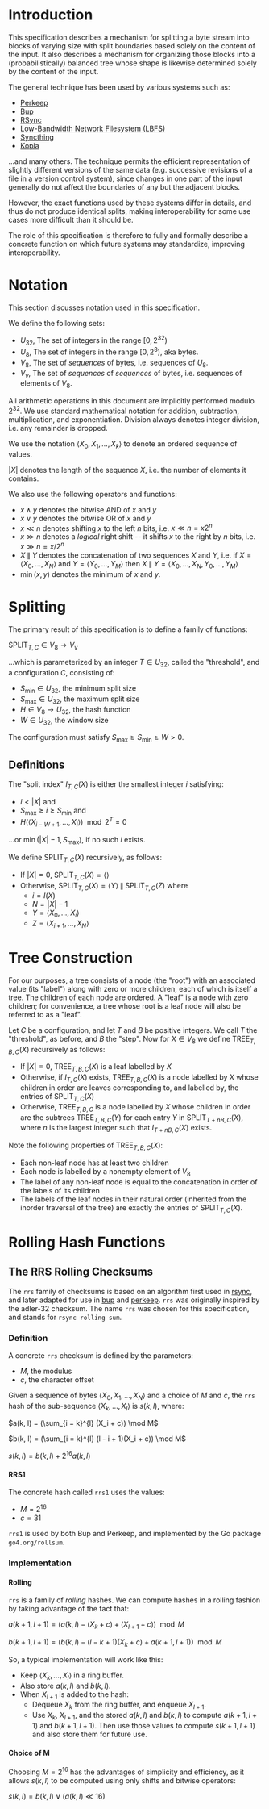# Introduction

This specification describes a mechanism
for splitting a byte stream into blocks of varying size
with split boundaries based solely on the content of the input.
It also describes a mechanism for organizing those blocks into a (probabilistically) balanced tree
whose shape is likewise determined solely by the content of the input.

The general technique has been used by various systems such as:

- [Perkeep](https://perkeep.org)
- [Bup](https://bup.github.io/)
- [RSync](https://rsync.samba.org/)
- [Low-Bandwidth Network Filesystem (LBFS)](https://pdos.csail.mit.edu/papers/lbfs:sosp01/lbfs.pdf)
- [Syncthing](https://syncthing.net/)
- [Kopia](https://github.com/kopia/kopia)

...and many others.
The technique permits the efficient representation of slightly different versions of the same data
(e.g. successive revisions of a file in a version control system),
since changes in one part of the input generally do not affect the boundaries of any but the adjacent blocks.

However, the exact functions used by these
systems differ in details, and thus do not produce identical splits,
making interoperability for some use cases more difficult than it
should be.

The role of this specification is therefore to fully and formally
describe a concrete function on which future systems may standardize,
improving interoperability.

# Notation

This section discusses notation used in this specification.

We define the following sets:

- $U_{32}$, The set of integers in the range $[0, 2^{32})$
- $U_8$, The set of integers in the range $[0, 2^8)$, aka bytes.
- $V_8$, The set of *sequences* of bytes, i.e. sequences of
  $U_8$.
- $V_v$, The set of *sequences* of *sequences* of bytes, i.e.
  sequences of elements of $V_8$.

All arithmetic operations in this document are implicitly performed
modulo $2^{32}$. We use standard mathematical notation for addition,
subtraction, multiplication, and exponentiation. Division always
denotes integer division, i.e. any remainder is dropped.

We use the notation $\langle X_0, X_1, \dots, X_k \rangle$ to denote
an ordered sequence of values.

$|X|$ denotes the length of the sequence $X$, i.e. the number of
elements it contains.

We also use the following operators and functions:

- $x \wedge y$ denotes the bitwise AND of $x$ and $y$
- $x \vee y$ denotes the bitwise OR of $x$ and $y$
- $x \ll n$ denotes shifting $x$ to the left $n$ bits, i.e.
  $x \ll n = x2^{n}$
- $x \gg n$ denotes a *logical* right shift -- it shifts $x$ to the
  right by $n$ bits, i.e. $x \gg n = x / 2^n$
- $X \mathbin{\|} Y$ denotes the concatenation of two sequences $X$ and $Y$,
  i.e. if $X = \langle X_0, \dots, X_N \rangle$ and $Y = \langle Y_0,
  \dots, Y_M \rangle$ then $X \mathbin{\|} Y = \langle X_0, \dots, X_N, Y_0, \dots, Y_M
  \rangle$
- $\min(x, y)$ denotes the minimum of $x$ and $y$.

# Splitting

The primary result of this specification is to define a family of
functions:

$\operatorname{SPLIT}_{T, C} \in V_8 \rightarrow V_v$

...which is parameterized by an integer $T \in U_{32}$, called the
"threshold", and a configuration $C$, consisting of:

- $S_{\text{min}} \in U_{32}$, the minimum split size
- $S_{\text{max}} \in U_{32}$, the maximum split size
- $H \in V_8 \rightarrow U_{32}$, the hash function
- $W \in U_{32}$, the window size

The configuration must satisfy $S_{\text{max}} \ge S_{\text{min}} \ge W > 0$.

## Definitions

The "split index" $I_{T, C}(X)$ is either the smallest integer $i$ satisfying:

- $i < |X|$ and
- $S_{\text{max}} \ge i \ge S_{\text{min}}$ and
- $H(\langle X_{i-W+1}, \dots, X_i \rangle) \mod 2^T = 0$

...or $\min(|X| - 1, S_{\text{max}})$, if no such $i$ exists.

We define $\operatorname{SPLIT}_{T, C}(X)$ recursively, as follows:

- If $|X| = 0$, $\operatorname{SPLIT}_{T, C}(X) = \langle \rangle$
- Otherwise, $\operatorname{SPLIT}_{T, C}(X) = \langle Y \rangle \mathbin{\|}
  \operatorname{SPLIT}_{T, C}(Z)$ where
  - $i = I(X)$
  - $N = |X| - 1$
  - $Y = \langle X_0, \dots, X_i \rangle$
  - $Z = \langle X_{i+1}, \dots, X_N \rangle$

# Tree Construction

For our purposes, a tree consists of a node (the "root") with an
associated value (its "label") along with zero or more children, each
of which is itself a tree. The children of each node are ordered. A
"leaf" is a node with zero children; for convenience, a tree whose root
is a leaf node will also be referred to as a "leaf".

Let $C$ be a configuration, and let $T$ and $B$ be positive integers. We
call $T$ the "threshold", as before, and $B$ the "step". Now for $X \in
V_8$ we define $\operatorname{TREE}_{T, B, C} (X)$ recursively as
follows:

- If $|X| = 0$, $\operatorname{TREE}_{T, B, C} (X)$ is a leaf labelled
  by $X$
- Otherwise, if $I_{T, C}(X)$ exists, $\operatorname{TREE}_{T, B, C}
  (X)$ is a node labelled by $X$ whose children in order are leaves
  corresponding to, and labelled by, the entries of
  $\operatorname{SPLIT}_{T, C} (X)$
- Otherwise, $\operatorname{TREE}_{T, B, C}$ is a node labelled by $X$
  whose children in order are the subtrees $\operatorname{TREE}_{T, B,
  C} (Y)$ for each entry $Y$ in $\operatorname{SPLIT}_{T + nB, C} (X)$,
  where $n$ is the largest integer such that $I_{T + nB, C} (X)$
  exists.

Note the following properties of $\operatorname{TREE}_{T, B, C} (X)$:

- Each non-leaf node has at least two children
- Each node is labelled by a nonempty element of $V_8$
- The label of any non-leaf node is equal to the concatenation in order
  of the labels of its children
- The labels of the leaf nodes in their natural order (inherited from
  the inorder traversal of the tree) are exactly the
  entries of $\operatorname{SPLIT}_{T, C} (X)$.

# Rolling Hash Functions

## The RRS Rolling Checksums

The `rrs` family of checksums is based on an algorithm first used
in [rsync][rsync], and later adapted for use in [bup][bup] and
[perkeep][perkeep]. `rrs` was originally inspired by the adler-32
checksum. The name `rrs` was chosen for this specification, and stands
for `rsync rolling sum`.

### Definition

A concrete `rrs` checksum is defined by the parameters:

- $M$, the modulus
- $c$, the character offset

Given a sequence of bytes $\langle X_0, X_1, \dots, X_N \rangle$ and a
choice of $M$ and $c$, the `rrs` hash of the sub-sequence $\langle X_k,
\dots, X_l \rangle$ is $s(k, l)$, where:

$a(k, l) = (\sum_{i = k}^{l} (X_i + c)) \mod M$

$b(k, l) = (\sum_{i = k}^{l} (l - i + 1)(X_i + c)) \mod M$

$s(k, l) = b(k, l) + 2^{16}a(k, l)$

#### RRS1

The concrete hash called `rrs1` uses the values:

- $M = 2^{16}$
- $c = 31$

`rrs1` is used by both Bup and Perkeep, and implemented by the Go
package `go4.org/rollsum`.

### Implementation

#### Rolling

`rrs` is a family of _rolling_ hashes. We can compute hashes in a
rolling fashion by taking advantage of the fact that:

$a(k + 1, l + 1) = (a(k, l) - (X_k + c) + (X_{l+1} + c)) \mod M$

$b(k + 1, l + 1) = (b(k, l) - (l - k + 1)(X_k + c) + a(k + 1, l + 1)) \mod M$

So, a typical implementation will work like this:

- Keep $\langle X_k, \dots, X_l \rangle$ in a ring buffer.
- Also store $a(k, l)$ and $b(k, l)$.
- When $X_{l+1}$ is added to the hash:
  - Dequeue $X_k$ from the ring buffer, and enqueue $X_{l+1}$.
  - Use $X_k$, $X_{l+1}$, and the stored $a(k, l)$ and $b(k, l)$ to compute
    $a(k + 1, l + 1)$ and $b(k + 1, l + 1)$. Then use those values to
    compute $s(k + 1, l + 1)$ and also store them for future use.

#### Choice of M

Choosing $M = 2^{16}$ has the advantages of simplicity and efficiency,
as it allows $s(k, l)$ to be computed using only shifts and bitwise
operators:

$s(k, l) = b(k, l) \vee (a(k, l) \ll 16)$

[rsync]: https://rsync.samba.org/tech_report/node3.html
[bup]: https://bup.github.io/
[perkeep]: https://perkeep.org/
